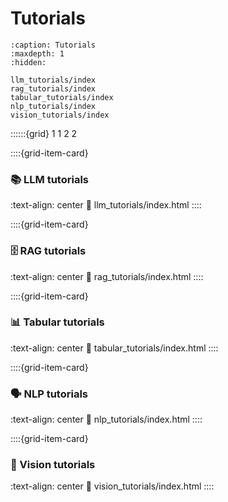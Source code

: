 # Tutorials
```{toctree}
:caption: Tutorials
:maxdepth: 1
:hidden:

llm_tutorials/index
rag_tutorials/index
tabular_tutorials/index
nlp_tutorials/index
vision_tutorials/index
```

::::::{grid} 1 1 2 2


::::{grid-item-card} <br/><h3>📚  LLM tutorials</h3>
:text-align: center
:link: llm_tutorials/index.html
::::

::::{grid-item-card} <br/><h3>🗄️  RAG tutorials</h3>
:text-align: center
:link: rag_tutorials/index.html
::::

::::{grid-item-card} <br/><h3>📊  Tabular tutorials</h3>
:text-align: center
:link: tabular_tutorials/index.html
::::

::::{grid-item-card} <br/><h3>🗣️ NLP tutorials</h3>
:text-align: center
:link: nlp_tutorials/index.html
::::

::::{grid-item-card} <br/><h3>📸 Vision tutorials</h3>
:text-align: center
:link: vision_tutorials/index.html
::::